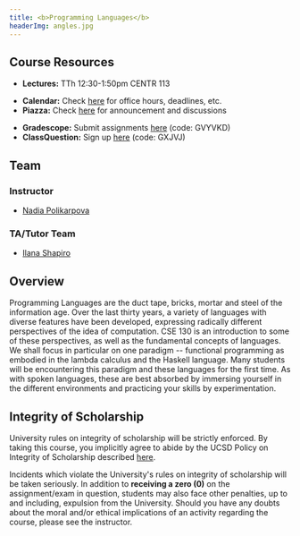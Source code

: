```yaml
---
title: <b>Programming Languages</b>
headerImg: angles.jpg
---
```


## Course Resources

- **Lectures:**             TTh 12:30-1:50pm CENTR 113
<!-- - **Discussion section:**   M 1:00-1:50pm PCYNH 106 -->
- **Calendar:**             Check [here](calendar.html) for office hours, deadlines, etc.
- **Piazza:**               Check [here](https://piazza.com/ucsd/fall2025/cse130) for announcement and discussions
<!-- - **Canvas:**               Check [here](https://canvas.ucsd.edu/courses/64516)  -->
- **Gradescope:**           Submit assignments [here](https://www.gradescope.com/courses/1141535) (code: GVYVKD)
- **ClassQuestion:**        Sign up [here](https://classquestion.com/students) (code: GXJVJ)


## Team

### Instructor

* [Nadia Polikarpova](https://cseweb.ucsd.edu/~npolikarpova/)

### TA/Tutor Team

* [Ilana Shapiro](https://ilanashapiro.github.io/)

## Overview

Programming Languages are the duct tape, bricks, mortar
and steel of the information age. Over the last thirty
years, a variety of languages with diverse features have
been developed, expressing radically different perspectives
of the idea of computation. CSE 130 is an introduction to
some of these perspectives, as well as the fundamental concepts of
languages. We shall focus in particular on one paradigm -- functional
programming as embodied in the lambda calculus and the Haskell language.
Many students will be encountering this
paradigm and these languages for the first time. As with
spoken languages, these are best absorbed by immersing yourself
in the different environments and practicing your skills by
experimentation.

## Integrity of Scholarship

University rules on integrity of scholarship will be strictly enforced. By
taking this course, you implicitly agree to abide by the UCSD Policy on
Integrity of Scholarship described [here](https://senate.ucsd.edu/Operating-Procedures/Senate-Manual/appendices/2).

Incidents which violate the University's rules on integrity of scholarship
will be taken seriously.  In addition to **receiving a zero (0)** on the
assignment/exam in question, students may also face other penalties,
up to and including, expulsion from the University.  Should you have
any doubts about the moral and/or ethical implications of an activity
regarding the course, please see the instructor.